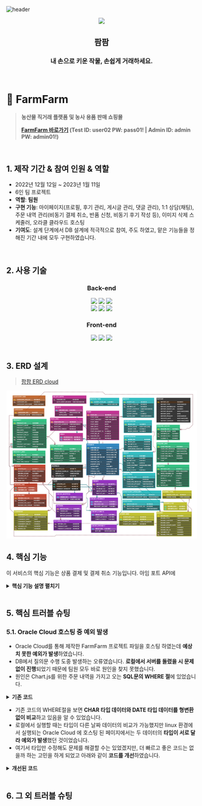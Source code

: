 ![header](https://capsule-render.vercel.app/api?type=Slice&color=auto&height=150&section=header)

<div align="center">
<img width="20%" src="https://user-images.githubusercontent.com/110653581/211257489-34757022-4c71-443f-afe7-94d240788288.png" />
<h2>팜팜</h2>
<h3>내 손으로 키운 작물, 손쉽게 거래하세요.</h3>
</div>
  <br>



# :pushpin: FarmFarm
> **농산물 직거래 플랫폼 및 농사 용품 판매 쇼핑몰**
> 
> **[FarmFarm 바로가기](http://129.154.53.250:8080) (Test ID: user02 PW: pass01! | Admin ID: admin PW: admin01!)**

</br>

## 1. 제작 기간 & 참여 인원 & 역할
- 2022년 12월 12일 ~ 2023년 1월 11일
- 6인 팀 프로젝트
- **역할**: **팀원**
- **구현 기능**: 마이페이지(프로필, 후기 관리, 게시글 관리, 댓글 관리), 1:1 상담(채팅), 주문 내역 관리(비동기 결제 취소, 반품 신청, 비동기 후기 작성 등), 이미지 삭제 스케줄러, 오라클 클라우드 호스팅
- **기여도**: 설계 단계에서 DB 설계에 적극적으로 참여, 주도 하였고, 맡은 기능들을 정해진 기간 내에 모두 구현하였습니다.  


</br>

## 2. 사용 기술

<div align="center">
  
### **Back-end**
<img src="https://img.shields.io/badge/Java11-007396?style=for-the-badge&logo=java&logoColor=white"> 
  <img src="https://img.shields.io/badge/Spring5.3.14-6DB33F?style=for-the-badge&logo=spring&logoColor=white">
  <img src="https://img.shields.io/badge/Oracle21C-F80000?style=for-the-badge&logo=oracle&logoColor=white">
  <br>
  <img src="https://img.shields.io/badge/Apache Tomcat9.0-F8DC75?style=for-the-badge&logo=apachetomcat&logoColor=white">
    <img src="https://img.shields.io/badge/Apache Maven-C71A36?style=for-the-badge&logo=ApacheMaven&logoColor=white">
    <img src="https://img.shields.io/badge/Spring Sequrity-6DB33F?style=for-the-badge&logo=SpringSecurity&logoColor=white">

### **Front-end**
  <img src="https://img.shields.io/badge/html5-E34F26?style=for-the-badge&logo=html5&logoColor=white"> 
  <img src="https://img.shields.io/badge/css-1572B6?style=for-the-badge&logo=css3&logoColor=white"> 
  <img src="https://img.shields.io/badge/javascript-F7DF1E?style=for-the-badge&logo=javascript&logoColor=black"> 

</div>

</br>

## 3. ERD 설계
> [팜팜 ERD cloud ](https://www.erdcloud.com/d/xpKBdcyyrs6Ef2k9F)
<img src="/FarmFarm ERD-min.png" />


## 4. 핵심 기능
이 서비스의 핵심 기능은 상품 결제 및 결제 취소 기능입니다.
아임 포트 API에 

<details>
<summary><b>핵심 기능 설명 펼치기</b></summary>
<div markdown="1">

### 4.1. 전체 흐름
![](https://zuminternet.github.io/images/portal/post/2019-04-22-ZUM-Pilot-integer/flow1.png)

### 4.2. 사용자 요청
![](https://zuminternet.github.io/images/portal/post/2019-04-22-ZUM-Pilot-integer/flow_vue.png)

- **URL 정규식 체크** :pushpin: [코드 확인](https://github.com/Integerous/goQuality/blob/b587bbff4dce02e3bec4f4787151a9b6fa326319/frontend/src/components/PostInput.vue#L67)
  - Vue.js로 렌더링된 화면단에서, 사용자가 등록을 시도한 URL의 모양새를 정규식으로 확인합니다.
  - URL의 모양새가 아닌 경우, 에러 메세지를 띄웁니다.

- **Axios 비동기 요청** :pushpin: [코드 확인]()
  - URL의 모양새인 경우, 컨텐츠를 등록하는 POST 요청을 비동기로 날립니다.

### 4.3. Controller

![](https://zuminternet.github.io/images/portal/post/2019-04-22-ZUM-Pilot-integer/flow_controller.png)

- **요청 처리** :pushpin: [코드 확인](https://github.com/Integerous/goQuality/blob/b2c5e60761b6308f14eebe98ccdb1949de6c4b99/src/main/java/goQuality/integerous/controller/PostRestController.java#L55)
  - Controller에서는 요청을 화면단에서 넘어온 요청을 받고, Service 계층에 로직 처리를 위임합니다.

- **결과 응답** :pushpin: [코드 확인]()
  - Service 계층에서 넘어온 로직 처리 결과(메세지)를 화면단에 응답해줍니다.

### 4.4. Service

![](https://zuminternet.github.io/images/portal/post/2019-04-22-ZUM-Pilot-integer/flow_service1.png)

- **Http 프로토콜 추가 및 trim()** :pushpin: [코드 확인]()
  - 사용자가 URL 입력 시 Http 프로토콜을 생략하거나 공백을 넣은 경우,  
  올바른 URL이 될 수 있도록 Http 프로토콜을 추가해주고, 공백을 제거해줍니다.

- **URL 접속 확인** :pushpin: [코드 확인]()
  - 화면단에서 모양새만 확인한 URL이 실제 리소스로 연결되는지 HttpUrlConnection으로 테스트합니다.
  - 이 때, 빠른 응답을 위해 Request Method를 GET이 아닌 HEAD를 사용했습니다.
  - (HEAD 메소드는 GET 메소드의 응답 결과의 Body는 가져오지 않고, Header만 확인하기 때문에 GET 메소드에 비해 응답속도가 빠릅니다.)

  ![](https://zuminternet.github.io/images/portal/post/2019-04-22-ZUM-Pilot-integer/flow_service2.png)

- **Jsoup 이미지, 제목 파싱** :pushpin: [코드 확인]()
  - URL 접속 확인결과 유효하면 Jsoup을 사용해서 입력된 URL의 이미지와 제목을 파싱합니다.
  - 이미지는 Open Graphic Tag를 우선적으로 파싱하고, 없을 경우 첫 번째 이미지와 제목을 파싱합니다.
  - 컨텐츠에 이미지가 없을 경우, 미리 설정해둔 기본 이미지를 사용하고, 제목이 없을 경우 생략합니다.


### 4.5. Repository

![](https://zuminternet.github.io/images/portal/post/2019-04-22-ZUM-Pilot-integer/flow_repo.png)

- **컨텐츠 저장** :pushpin: [코드 확인]()
  - URL 유효성 체크와 이미지, 제목 파싱이 끝난 컨텐츠는 DB에 저장합니다.
  - 저장된 컨텐츠는 다시 Repository - Service - Controller를 거쳐 화면단에 송출됩니다.

</div>
</details>

</br>

## 5. 핵심 트러블 슈팅

### 5.1. Oracle Cloud 호스팅 중 예외 발생

- Oracle Cloud를 통해 제작한 FarmFarm 프로젝트 파일을 호스팅 하였는데 **예상치 못한 예외가 발생**하였습니다.
- DB에서 질의문 수행 도중 발생하는 오류였습니다. **로컬에서 서버를 돌렸을 시 문제없이 진행**되었기 때문에 팀원 모두 바로 원인을 찾지 못했습니다.
- 원인은 Chart.js를 위한 주문 내역을 가지고 오는 **SQL문의 WHERE 절**에 있었습니다.



<details>
<summary><b>기존 코드</b></summary>
<div markdown="1">

~~~xml
  <select id="selectOrderGraph" resultMap="graph_rm">
	  SELECT TO_CHAR(b.OD, 'MM-DD') AS ORDER_DATE
	    	 , NVL(SUM(a.cnt), 0) AS ORDER_COUNT
		FROM ( SELECT TO_CHAR(ORDER_DATE, 'YYYY-MM-DD') AS ORDER_DATE
		              ,COUNT(*) cnt
		        FROM "ORDER"
		        WHERE ORDER_DATE BETWEEN SYSDATE-31
		                             AND SYSDATE
		        GROUP BY ORDER_DATE
		        ) a
		      , (SELECT (TO_DATE(SYSDATE-30,'YY-MM-DD') + LEVEL) AS OD
				FROM dual 
				<![CDATA[CONNECT BY LEVEL <= 31]]>) b
		WHERE b.OD = a.ORDER_DATE(+)
		GROUP BY b.OD
		ORDER BY b.OD
  </select>
~~~

</div>
</details>



- 기존 코드의 WHERE절을 보면 **CHAR 타입 데이터와 DATE 타입 데이터를 형변환 없이 비교**하고 있음을 알 수 있었습니다.
- 로컬에서 실행할 때는 타입이 다른 날짜 데이터의 비교가 가능했지만 linux 환경에서 실행되는 Oracle Cloud 에 호스팅 된 페이지에서는 두 데이터의 **타입이 서로 달라 예외가 발생**했던 것이었습니다.
- 여기서 타입만 수정해도 문제를 해결할 수는 있었겠지만, 더 빠르고 좋은 코드는 없을까 하는 고민을 하게 되었고 아래와 같이 **코드를 개선**하였습니다.



<details>
<summary><b>개선된 코드</b></summary>
<div markdown="1">

~~~xml
  <select id="selectOrderGraph" resultMap="graph_rm">
	  <![CDATA[
		SELECT ORDER_DATE, 
            (SELECT COUNT(*) 
            FROM "ORDER" o 
            WHERE TO_CHAR(o.ORDER_DATE , 'YYYY-MM-DD') = a.ORDER_DATE) ORDER_COUNT
	 	FROM (SELECT TO_CHAR(SYSDATE - 31 + LEVEL, 'YYYY-MM-DD') ORDER_DATE 
		FROM DUAL CONNECT BY LEVEL <=31) a]]>
  </select>
~~~

</div>
</details>



</br>

## 6. 그 외 트러블 슈팅

    
</br>

